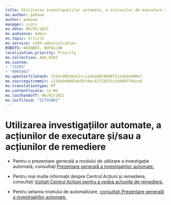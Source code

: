 ```yaml
---
title: Utilizarea investigațiilor automate, a acțiunilor de executare și/sau a acțiunilor de remediere
ms.author: pebaum
author: pebaum
manager: scotv
ms.date: 06/01/2021
ms.audience: Admin
ms.topic: article
ms.service: o365-administration
ROBOTS: NOINDEX, NOFOLLOW
localization_priority: Priority
ms.collection: Adm_O365
ms.custom:
- "11503"
- "9005462"
ms.openlocfilehash: 3250cd0526e52cc1a2ba4024998f212ab6e900e7
ms.sourcegitcommit: 1226e9a9601dc8fc8ec427235f3c2dd88ff84ced
ms.translationtype: MT
ms.contentlocale: ro-RO
ms.lasthandoff: 06/02/2021
ms.locfileid: "52732002"
---
```

# <a name="using-automated-investigation-executing-actions-andor-remediation-actions"></a>Utilizarea investigațiilor automate, a acțiunilor de executare și/sau a acțiunilor de remediere

- Pentru o prezentare generală a modului de utilizare a investigație automată, consultați [Prezentare generală a investigațiilor automate.](/microsoft-365/security/defender-endpoint/automated-investigations)

- Pentru mai multe informații despre Centrul Acțiuni și remediere, consultați [Vizitați Centrul Acțiuni pentru a vedea acțiunile de remediere.](/security/defender-endpoint/auto-investigation-action-center)

- Pentru setarea nivelului de automatizare, [consultați Prezentare generală a investigațiilor automate.](/microsoft-365/security/defender-endpoint/automated-investigations)